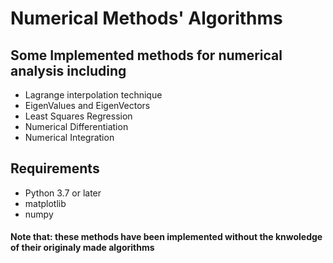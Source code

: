 # Numerical Methods' Algorithms
## Some Implemented methods for numerical analysis  including
* Lagrange interpolation technique
* EigenValues and EigenVectors
* Least Squares Regression
* Numerical Differentiation
* Numerical Integration


## Requirements
* Python 3.7 or later
* matplotlib
* numpy

#### Note that: these methods have been implemented without the knwoledge of their originaly made algorithms
